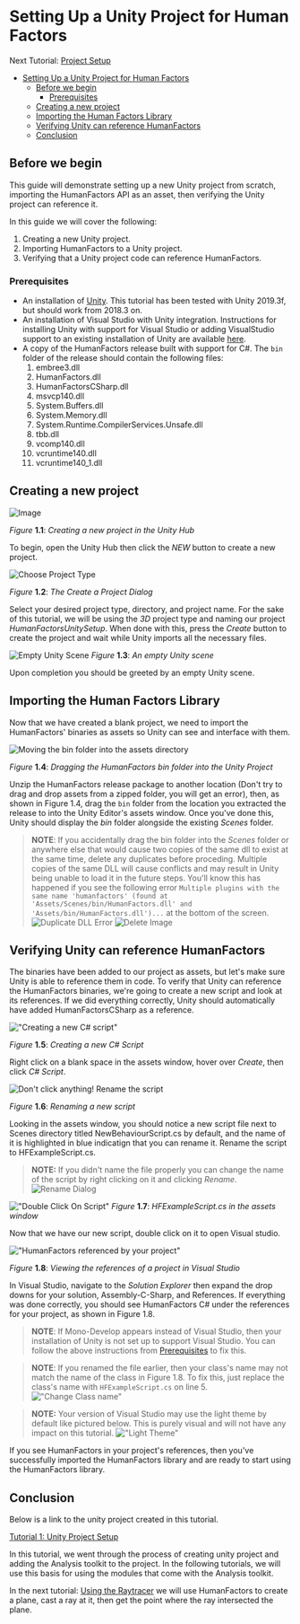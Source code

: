 
# Setting Up a Unity Project for Human Factors

Next Tutorial: [Project Setup](1_unity_project_setup.md)

- [Setting Up a Unity Project for Human Factors](#setting-up-a-unity-project-for-human-factors)
  - [Before we begin](#before-we-begin)
    - [Prerequisites](#prerequisites)
  - [Creating a new project](#creating-a-new-project)
  - [Importing the Human Factors Library](#importing-the-human-factors-library)
  - [Verifying Unity can reference HumanFactors](#verifying-unity-can-reference-humanfactors)
  - [Conclusion](#conclusion)

## Before we begin

 This guide will demonstrate setting up a new Unity project from scratch, importing the HumanFactors API as an asset, then verifying the Unity project can reference it.

 In this guide we will cover the following:

1) Creating a new Unity project.
2) Importing HumanFactors to a Unity project.
3) Verifying that a Unity project code can reference HumanFactors.

### Prerequisites

- An installation of [Unity](https://unity3d.com/get-unity/download). This tutorial has been tested with Unity 2019.3f, but should work from 2018.3 on.
- An installation of Visual Studio with Unity integration. Instructions for installing Unity with support for Visual Studio or adding VisualStudio support to an existing installation of Unity are available [here](https://docs.microsoft.com/en-us/visualstudio/cross-platform/getting-started-with-visual-studio-tools-for-unity?view=vs-2019).
- A copy of the HumanFactors release built with support for C#. The `bin` folder of the release should contain the following files:
  1. embree3.dll
  2. HumanFactors.dll
  3. HumanFactorsCSharp.dll
  4. msvcp140.dll
  5. System.Buffers.dll
  6. System.Memory.dll
  7. System.Runtime.CompilerServices.Unsafe.dll
  8. tbb.dll
  9. vcomp140.dll
  10. vcruntime140.dll
  11. vcruntime140_1.dll

## Creating a new project

![Image](../assets/walkthroughs/unity/1_project_setup/UnityNew.PNG)

*Figure* **1.1**: *Creating a new project in the Unity Hub*

To begin, open the Unity Hub then click the *NEW* button to create a new project.

![Choose Project Type](../assets/walkthroughs/unity/1_project_setup/unity_choose_project_type.PNG)

*Figure* **1.2**: *The Create a Project Dialog*

Select your desired project type, directory, and project name. For the sake of this tutorial, we will be using the *3D* project type and naming our project *HumanFactorsUnitySetup*. When done with this, press the *Create* button to create the project and wait while Unity imports all the necessary files.

![Empty Unity Scene](../assets/walkthroughs/unity/1_project_setup/blank_unity_scene.PNG)
*Figure* **1.3**: *An empty Unity scene*

Upon completion you should be greeted by an empty Unity scene.

## Importing the Human Factors Library

Now that we have created a blank project, we need to import the HumanFactors' binaries as assets so Unity can see and interface with them.

![Moving the bin folder into the assets directory](../assets/walkthroughs/unity/1_project_setup/bin_to_assets.png)

*Figure* **1.4**: *Dragging the HumanFactors bin folder into the Unity Project*

Unzip the HumanFactors release package to another location (Don't try to drag and drop assets from a zipped folder, you will get an error), then, as shown in Figure 1.4, drag the `bin` folder from the location you extracted the release to into the Unity Editor's assets window. Once you've done this, Unity should display the *bin* folder alongside the existing *Scenes* folder.

>**NOTE**: If you accidentally drag the bin folder into the *Scenes* folder or anywhere else that would cause two copies of the same dll to exist at the same time, delete any duplicates before proceding. Multiple copies of the same DLL will cause conflicts and may result in Unity being unable to load it in the future steps. You'll know this has happened if you see the following error `Multiple plugins with the same name 'humanfactors' (found at 'Assets/Scenes/bin/HumanFactors.dll' and 'Assets/bin/HumanFactors.dll')...` at the bottom of the screen.
>![Duplicate DLL Error](../assets/walkthroughs/unity/1_project_setup/duplicate_dll_error.png)
>![Delete Image](../assets/walkthroughs/unity/1_project_setup/delete.png)

## Verifying Unity can reference HumanFactors

The binaries have been added to our project as assets, but let's make sure Unity is able to reference them in code. To verify that Unity can reference the HumanFactors binaries, we're going to create a new script and look at its references. If we did everything correctly, Unity should automatically have added HumanFactorsCSharp as a reference.

!["Creating a new C# script"](../assets/walkthroughs/unity/1_project_setup/create_new_script.png)

*Figure* **1.5**: *Creating a new C# Script*

Right click on a blank space in the assets window, hover over *Create*, then click *C# Script*.

![Don't click anything! Rename the script](../assets/walkthroughs/unity/1_project_setup/../2_raycast_at_plane/rename_script.png)

*Figure*  **1.6**: *Renaming a new script*

Looking in the assets window, you should notice a new script file next to Scenes directory titled NewBehaviourScript.cs by default, and the name of it is highlighted in blue indicatign that you can rename it. Rename the script to HFExampleScript.cs.

>**NOTE:** If you didn't name the file properly you can change the name of the script by right clicking on it and clicking *Rename*.
>![Rename Dialog](../assets/walkthroughs/unity/1_project_setup/../2_raycast_at_plane/rename_dialog.png)

!["Double Click On Script"](../assets/walkthroughs/unity/1_project_setup/double_click_on_script.png)
*Figure* **1.7**: *HFExampleScript.cs in the assets window*

Now that we have our new script, double click on it to open Visual studio.

!["HumanFactors referenced by your project"](../assets/walkthroughs/unity/1_project_setup/visual_studio_human_factors_reference.png)

*Figure* **1.8**: *Viewing the references of a project in Visual Studio*

In Visual Studio, navigate to the *Solution Explorer* then expand the drop downs for your solution, Assembly-C-Sharp, and References. If everything was done correctly, you should see HumanFactors C# under the references for your project, as shown in Figure 1.8.

> **NOTE**: If Mono-Develop appears instead of Visual Studio, then your installation of Unity is not set up to support Visual Studio. You can follow the above instructions from [Prerequisites](#prerequisites) to fix this.

> **NOTE**: If you renamed the file earlier, then your class's name may not match the name of the class in Figure 1.8. To fix this, just replace the class's name with `HFExampleScript.cs` on line 5. 
> !["Change Class name"](../assets/walkthroughs/unity/1_project_setup/../2_raycast_at_plane/change_class_name.png)

>**NOTE:** Your version of Visual Studio may use the light theme by default like pictured below. This is purely visual and will not have any impact on this tutorial.
> !["Light Theme"](../assets/walkthroughs/unity/1_project_setup/light_visual_studio.png)

If you see HumanFactors in your project's references, then you've successfully imported the HumanFactors library and are ready to start using the HumanFactors library.

## Conclusion

Below is a link to the unity project created in this tutorial.

[Tutorial 1: Unity Project Setup](../assets/walkthroughs/unity/1_project_setup/Tutorial%201-%20Unity%20Project.zip)

In this tutorial, we went through the process of creating unity project and adding the Analysis toolkit to the project. In the following tutorials, we will use this basis for using the modules that come with the Analysis toolkit.

In the next tutorial: [Using the Raytracer](2_raycast_at_plane.md) we will use HumanFactors to create a plane, cast a ray at it, then get the point where the ray intersected the plane.

